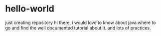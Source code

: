# hello-world
just creating repository
hi there,
i would love to know about java.where to go and find the well documented tutorial about it. and lots of practices.
